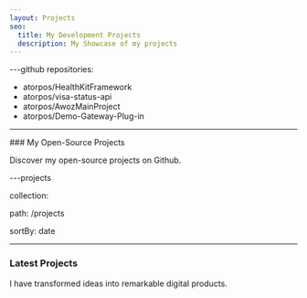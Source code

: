 ```yaml
---
layout: Projects
seo:
  title: My Development Projects
  description: My Showcase of my projects
---
```


---github
repositories:
- atorpos/HealthKitFramework
- atorpos/visa-status-api
- atorpos/AwozMainProject
- atorpos/Demo-Gateway-Plug-in
---

<PageTitle>
  ### My Open-Source Projects
</PageTitle>

Discover my open-source projects on Github.


---projects

collection:


  path: /projects

  sortBy: date

---


<PageTitle>

  ### Latest Projects

</PageTitle>

I have transformed ideas into remarkable digital products.
